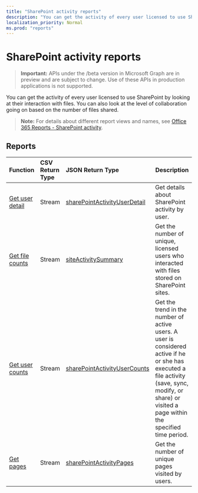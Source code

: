 ```yaml
---
title: "SharePoint activity reports"
description: "You can get the activity of every user licensed to use SharePoint by looking at their interaction with files. You can also look at the level of collaboration going on based on the number of files shared."
localization_priority: Normal
ms.prod: "reports"
---
```


# SharePoint activity reports

> **Important:** APIs under the /beta version in Microsoft Graph are in preview and are subject to change. Use of these APIs in production applications is not supported.

You can get the activity of every user licensed to use SharePoint by looking at their interaction with files. You can also look at the level of collaboration going on based on the number of files shared.

> **Note:** For details about different report views and names, see [Office 365 Reports - SharePoint activity](https://support.office.com/client/SharePoint-activity-a91c958f-1279-499d-9959-12f0de08dc8f).

## Reports

| Function                                 | CSV Return Type | JSON Return Type                         | Description                              |
| :--------------------------------------- | :-------------- | :--------------------------------------- | ---------------------------------------- |
| [Get user detail](../api/reportroot-getsharepointactivityuserdetail.md) | Stream          | [sharePointActivityUserDetail](../resources/sharepointactivityuserdetail.md) | Get details about SharePoint activity by user. |
| [Get file counts](../api/reportroot-getsharepointactivityfilecounts.md) | Stream          | [siteActivitySummary](../resources/siteactivitysummary.md) | Get the number of unique, licensed users who interacted with files stored on SharePoint sites. |
| [Get user counts](../api/reportroot-getsharepointactivityusercounts.md) | Stream          | [sharePointActivityUserCounts](../resources/sharepointactivityusercounts.md) | Get the trend in the number of active users. A user is considered active if he or she has executed a file activity (save, sync, modify, or share) or visited a page within the specified time period. |
| [Get pages](../api/reportroot-getsharepointactivitypages.md) | Stream          | [sharePointActivityPages](../resources/sharepointactivitypages.md) | Get the number of unique pages visited by users. |
